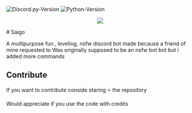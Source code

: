 
![Discord.py-Version](https://img.shields.io/badge/discord.py-2.0.0a-blue?style=flat-square)
   ![Python-Version](https://img.shields.io/badge/python-3.8.5-green?style=flat-square)
<p align="center">
   <a href="https://github.com/rapptz/discord.py" target="_blank">
     <img src="https://img.shields.io/badge/discord.py-2.0.0a-blue?style=flat-square" />
   </a>
</p>
# Saigo

A multipurpose fun , leveling, nsfw discord bot made because a friend of mine requested to
Was originally supposed to be an nsfw bot bot but i added more commands

## Contribute

If you want to contribute conside staring ⭐️ the repository 

Would appreciate if you use the code with credits

